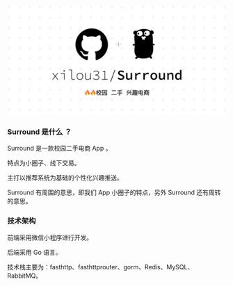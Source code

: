 ![Surround.png](images/Surround.png)

### Surround 是什么 ？

Surround 是一款校园二手电商 App 。

特点为小圈子、线下交易。

主打以推荐系统为基础的个性化兴趣推送。

Surround 有周围的意思，即我们 App 小圈子的特点，另外 Surround 还有周转的意思。

### 技术架构

前端采用微信小程序进行开发。

后端采用 Go 语言。

技术栈主要为：fasthttp、fasthttprouter、gorm、Redis、MySQL、RabbitMQ。
